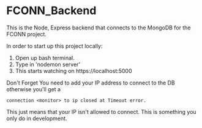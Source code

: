 # FCONN_Backend
This is the Node, Express backend that connects to the MongoDB for the FCONN project.

In order to start up this project locally:
1. Open up bash terminal.
2. Type in 'nodemon server'
3. This starts watching on  https://localhost:5000

Don't Forget
You need to add your IP address to connect to the DB otherwise you'll get a 

    connection <monitor> to ip closed at Timeout error.

This just means that your IP isn't allowed to connect. This is something you only do in development. 
